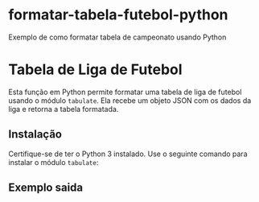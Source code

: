 # formatar-tabela-futebol-python
Exemplo de como formatar tabela de campeonato usando Python

# Tabela de Liga de Futebol

Esta função em Python permite formatar uma tabela de liga de futebol usando o módulo `tabulate`. Ela recebe um objeto JSON com os dados da liga e retorna a tabela formatada.

## Instalação

Certifique-se de ter o Python 3 instalado. Use o seguinte comando para instalar o módulo `tabulate`:

## Exemplo saida
